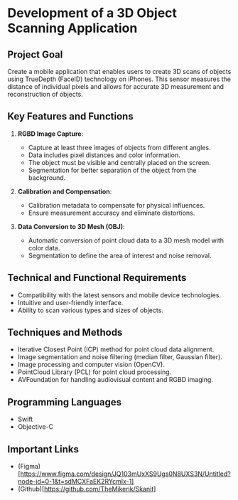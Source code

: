 # Development of a 3D Object Scanning Application

## Project Goal
Create a mobile application that enables users to create 3D scans of objects using TrueDepth (FaceID) technology on iPhones. This sensor measures the distance of individual pixels and allows for accurate 3D measurement and reconstruction of objects.

## Key Features and Functions

1. **RGBD Image Capture**: 
   - Capture at least three images of objects from different angles.
   - Data includes pixel distances and color information.
   - The object must be visible and centrally placed on the screen.
   - Segmentation for better separation of the object from the background.

2. **Calibration and Compensation**:
   - Calibration metadata to compensate for physical influences.
   - Ensure measurement accuracy and eliminate distortions.

3. **Data Conversion to 3D Mesh (OBJ)**:
   - Automatic conversion of point cloud data to a 3D mesh model with color data.
   - Segmentation to define the area of interest and noise removal.

## Technical and Functional Requirements
- Compatibility with the latest sensors and mobile device technologies.
- Intuitive and user-friendly interface.
- Ability to scan various types and sizes of objects.

## Techniques and Methods
- Iterative Closest Point (ICP) method for point cloud data alignment.
- Image segmentation and noise filtering (median filter, Gaussian filter).
- Image processing and computer vision (OpenCV).
- PointCloud Library (PCL) for point cloud processing.
- AVFoundation for handling audiovisual content and RGBD imaging.

## Programming Languages
- Swift
- Objective-C

## Important Links
- (Figma)[https://www.figma.com/design/JQ103mUxXS9Ugs0N8UXS3N/Untitled?node-id=0-1&t=sdMCXFaEK2RYcmlx-1]
- (Github)[https://github.com/TheMikerik/Skanit]
